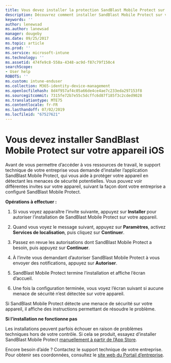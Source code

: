 ```yaml
---
title: Vous devez installer la protection SandBlast Mobile Protect sur votre appareil iOS | Microsoft Docs
description: Découvrez comment installer SandBlast Mobile Protect sur votre appareil iOS.
keywords: ''
author: lenewsad
ms.author: lanewsad
manager: dougeby
ms.date: 09/25/2017
ms.topic: article
ms.prod: ''
ms.service: microsoft-intune
ms.technology: ''
ms.assetid: 474fe9c8-558a-4348-ac9d-f87c79f150c4
searchScope:
- User help
ROBOTS: ''
ms.custom: intune-enduser
ms.collection: M365-identity-device-management
ms.openlocfilehash: 8d4f957af4c05a66de4ce4ae7c233eda297153f8
ms.sourcegitcommit: 7315fe72b7e55c5dcffc6d87f185f3c2cded9028
ms.translationtype: MTE75
ms.contentlocale: fr-FR
ms.lasthandoff: 07/02/2019
ms.locfileid: "67527621"
---
```

# <a name="you-need-to-install-sandblast-mobile-protect-on-your-ios-device"></a>Vous devez installer SandBlast Mobile Protect sur votre appareil iOS

Avant de vous permettre d’accéder à vos ressources de travail, le support technique de votre entreprise vous demande d’installer l’application SandBlast Mobile Protect, qui vous aide à protéger votre appareil en détectant les menaces de sécurité potentielles. Vous pouvez voir différentes invites sur votre appareil, suivant la façon dont votre entreprise a configuré SandBlast Mobile Protect.

**Opérations à effectuer :**

1. Si vous voyez apparaître l’invite suivante, appuyez sur **Installer** pour autoriser l’installation de SandBlast Mobile Protect sur votre appareil.

2. Quand vous voyez le message suivant, appuyez sur **Paramètres**, activez **Services de localisation**, puis cliquez sur **Continuer**.

3. Passez en revue les autorisations dont SandBlast Mobile Protect a besoin, puis appuyez sur **Continuer**.

4. À l’invite vous demandant d’autoriser SandBlast Mobile Protect à vous envoyer des notifications, appuyez sur **Autoriser**.

5. SandBlast Mobile Protect termine l’installation et affiche l’écran d’accueil.

6. Une fois la configuration terminée, vous voyez l’écran suivant si aucune menace de sécurité n’est détectée sur votre appareil.

Si SandBlast Mobile Protect détecte une menace de sécurité sur votre appareil, il affiche des instructions permettant de résoudre le problème.

**Si l’installation ne fonctionne pas**

Les installations peuvent parfois échouer en raison de problèmes techniques hors de votre contrôle. Si cela se produit, essayez d’installer SandBlast Mobile Protect [manuellement à partir de l’App Store](https://itunes.apple.com/app/sandblast-mobile-protect/id1006390797).

Encore besoin d’aide ? Contactez le support technique de votre entreprise. Pour obtenir ses coordonnées, consultez le [site web du Portail d’entreprise](https://go.microsoft.com/fwlink/?linkid=2010980).
